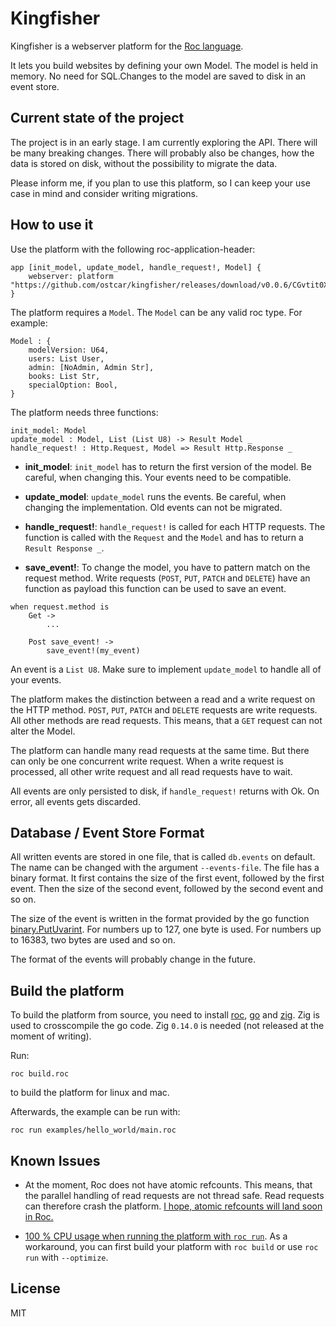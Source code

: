 # Kingfisher

Kingfisher is a webserver platform for the [Roc
language](https://www.roc-lang.org/).

It lets you build websites by defining your own Model. The model is held in
memory. No need for SQL.Changes to the model are saved to disk in an event store.


## Current state of the project

The project is in an early stage. I am currently exploring the API. There will
be many breaking changes. There will probably also be changes, how the data is
stored on disk, without the possibility to migrate the data.

Please inform me, if you plan to use this platform, so I can keep your use case
in mind and consider writing migrations.


## How to use it

Use the platform with the following roc-application-header:

```roc
app [init_model, update_model, handle_request!, Model] {
    webserver: platform "https://github.com/ostcar/kingfisher/releases/download/v0.0.6/CGvtit0XrLnoN00TVk3Ggseg8nXTe9UykuX7dAcETmw.tar.br",
}
```

The platform requires a `Model`. The `Model` can be any valid roc type. For
example:

```roc
Model : {
    modelVersion: U64,
    users: List User,
    admin: [NoAdmin, Admin Str],
    books: List Str,
    specialOption: Bool,
}
```

The platform needs three functions:

```roc
init_model: Model
update_model : Model, List (List U8) -> Result Model _
handle_request! : Http.Request, Model => Result Http.Response _
```

* **init_model**: `init_model` has to return the first version of the model. Be
careful, when changing this. Your events need to be compatible.

* **update_model**: `update_model` runs the events. Be careful, when changing
the implementation. Old events can not be migrated.

* **handle_request!**: `handle_request!` is called for each HTTP requests.
The function is called with the `Request` and the `Model` and has to return
a `Result Response _`.

* **save_event!**: To change the model, you have to pattern match on the request
method. Write requests (`POST`, `PUT`, `PATCH` and `DELETE`) have an function as
payload this function can be used to save an event.

```roc
when request.method is
    Get ->
        ...

    Post save_event! ->
        save_event!(my_event)
```

An event is a `List U8`. Make sure to implement `update_model` to handle all of
your events.

The platform makes the distinction between a read and a write request on the
HTTP method. `POST`, `PUT`, `PATCH` and `DELETE` requests are write requests.
All other methods are read requests. This means, that a `GET` request can not
alter the Model.

The platform can handle many read requests at the same time. But there can only
be one concurrent write request. When a write request is processed, all other
write request and all read requests have to wait.

All events are only persisted to disk, if `handle_request!` returns with Ok. On
error, all events gets discarded.


## Database / Event Store Format

All written events are stored in one file, that is called `db.events` on
default. The name can be changed with the argument `--events-file`. The file has
a binary format. It first contains the size of the first event, followed by the
first event. Then the size of the second event, followed by the second event and
so on.

The size of the event is written in the format provided by the go function
[binary.PutUvarint](https://pkg.go.dev/encoding/binary#PutUvarint). For numbers
up to 127, one byte is used. For numbers up to 16383, two bytes are used and so
on.

The format of the events will probably change in the future.


## Build the platform

To build the platform from source, you need to install
[roc](https://www.roc-lang.org/install), [go](https://go.dev/dl/) and
[zig](https://ziglang.org/learn/getting-started/#installing-zig). Zig is used to
crosscompile the go code. Zig `0.14.0` is needed (not released at the moment of
writing).

Run:

    roc build.roc

to build the platform for linux and mac.

Afterwards, the example can be run with:

    roc run examples/hello_world/main.roc


## Known Issues

* At the moment, Roc does not have atomic refcounts. This means, that the
parallel handling of read requests are not thread safe. Read requests can
therefore crash the platform. [I hope, atomic refcounts will land soon in
Roc.](https://roc.zulipchat.com/#narrow/channel/395097-compiler-development/topic/simplify.20refcounting)

* [100 % CPU usage when running the platform with `roc
run`](https://roc.zulipchat.com/#narrow/channel/302903-platform-development/topic/100.20.25.20CPU.20when.20calling.20.60roc.20run.60.20on.20a.20go.20platform).
As a workaround, you can first build your platform with `roc build` or use `roc
run` with `--optimize`.


## License

MIT
